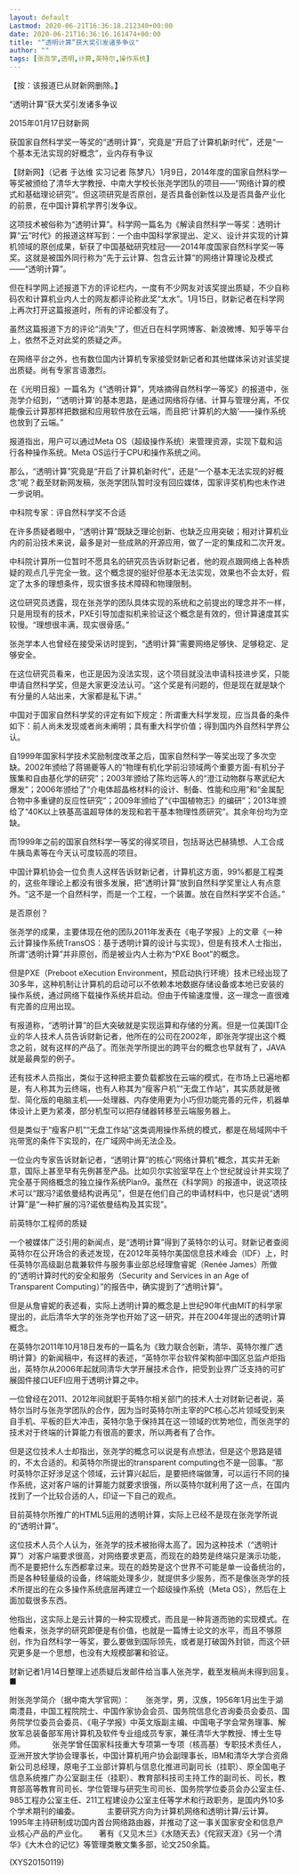 ```yaml
---
layout: default
Lastmod: 2020-06-21T16:36:18.212340+00:00
date: 2020-06-21T16:36:16.161474+00:00
title: "“透明计算”获大奖引发诸多争议"
author: ""
tags: [张尧学,透明,计算,英特尔,操作系统]
---
```


【按：该报道已从财新网删除。】

“透明计算”获大奖引发诸多争议

2015年01月17日财新网

获国家自然科学奖一等奖的“透明计算”，究竟是“开启了计算机新时代”，还是“一个基本无法实现的好概念”，业内存有争议

【财新网】（记者 于达维 实习记者 陈梦凡）1月9日，2014年度的国家自然科学一等奖被颁给了清华大学教授、中南大学校长张尧学团队的项目——“网络计算的模式和基础理论研究”。但这项研究是否原创，是否具备创新性以及是否具备产业化的前景，在中国计算机学界引发争议。

这项技术被俗称为“透明计算”。科学网一篇名为《解读自然科学一等奖：透明计算“云”时代》的报道这样写到：一个由中国科学家提出、定义、设计并实现的计算机领域的原创成果，斩获了中国基础研究桂冠——2014年度国家自然科学奖一等奖。这就是被国外同行称为“先于云计算、包含云计算”的网络计算理论及模式——“透明计算”。

但在科学网上述报道下方的评论栏内，一度有不少网友对该奖提出质疑，不少自称码农和计算机业内人士的网友都评论称此奖“太水”。1月15日，财新记者在科学网上再次打开这篇报道时，所有的评论都没有了。

虽然这篇报道下方的评论“消失”了，但近日在科学网博客、新浪微博、知乎等平台上，依然不乏对此奖的质疑之声。

在网络平台之外，也有数位国内计算机专家接受财新记者和其他媒体采访对该奖提出质疑。尚有专家言语激烈。

在《光明日报》一篇名为《“透明计算”，凭啥摘得自然科学一等奖》的报道中，张尧学介绍到，“‘透明计算’的基本思路，是通过网络将存储、计算与管理分离，不仅能像云计算那样把数据和应用软件放在云端，而且把‘计算机的大脑’——操作系统也放到了云端。”

报道指出，用户可以通过Meta OS（超级操作系统）来管理资源，实现下载和运行各种操作系统。Meta OS运行于CPU和操作系统之间。

那么，“透明计算”究竟是“开启了计算机新时代”，还是“一个基本无法实现的好概念”呢？截至财新网发稿，张尧学团队暂时没有回应媒体，国家评奖机构也未作进一步说明。

中科院专家：评自然科学奖不合适

在许多质疑者眼中，“透明计算”既缺乏理论创新、也缺乏应用突破；相对计算机业内的前沿技术来说，最多是对一些成熟的开源应用，做了一定的集成和二次开发。

中科院计算所一位暂时不愿具名的研究员告诉财新记者，他的观点跟网络上各种质疑的观点几乎完全一致。这个概念提的挺好但基本无法实现，效果也不会太好，假定了太多的理想条件，现实很多技术障碍和物理限制。

这位研究员透露，现在张尧学的团队具体实现的系统和之前提出的理念并不一样，只是用现有的技术，PXE引导加虚拟机来验证这个概念是有效的，但计算速度其实较慢。“理想很丰满，现实很骨感。”

张尧学本人也曾经在接受采访时提到，“透明计算”需要网络足够快、足够稳定、足够安全。

在这位研究员看来，也正是因为没法实现，这个项目就没法申请科技进步奖，只能申请自然科学奖，但是大家更没法认可。“这个奖是有问题的，但是现在就是缺个有分量的人站出来，大家都是私下讲。”

中国对于国家自然科学奖的评定有如下规定：所谓重大科学发现，应当具备的条件如下：前人尚未发现或者尚未阐明；具有重大科学价值；得到国内外自然科学界公认。

自1999年国家科学技术奖励制度改革之后，国家自然科学一等奖出现了多次空缺。2002年颁给了蒋锡夔等人的“物理有机化学前沿领域两个重要方面-有机分子簇集和自由基化学的研究”；2003年颁给了陈均远等人的“澄江动物群与寒武纪大爆发”；2006年颁给了“介电体超晶格材料的设计、制备、性能和应用”和“金属配合物中多重键的反应性研究”；2009年颁给了“《中国植物志》的编研”；2013年颁给了“40K以上铁基高温超导体的发现和若干基本物理性质研究”。其余年份均为空缺。

而1999年之前的国家自然科学一等奖的得奖项目，包括哥达巴赫猜想、人工合成牛胰岛素等在今天认可度较高的项目。

中国计算机协会一位负责人这样告诉财新记者，计算机这方面，99%都是工程类的，这些年理论上都没有很多发展，把“透明计算”放到自然科学奖里让人有点意外。“这不是一个自然科学，而是一个工程，一个装置。放在自然科学奖不合适。”

是否原创？

张尧学的成果，主要体现在他的团队2011年发表在《电子学报》上的文章《一种云计算操作系统TransOS：基于透明计算的设计与实现》，但是有技术人士指出，所谓“透明计算”并非原创，而是被业内人士称为“PXE Boot”的概念。

但是PXE（Preboot eXecution Environment，预启动执行环境）技术已经出现了30多年，这种机制让计算机的启动可以不依赖本地数据存储设备或本地已安装的操作系统，通过网络下载操作系统并启动。但由于传输速度慢，这一理念一直很难有完善的应用出现。

有报道称，“透明计算”的巨大突破就是实现运算和存储的分离。但是一位美国IT企业的华人技术人员告诉财新记者，他所在的公司在2002年，即张尧学提出这个概念之前，就有这样的产品了。而张尧学所提出的跨平台的概念也早就有了，JAVA就是最典型的例子。

还有技术人员指出，类似于这种把主要负载都放在云端的模式，在市场上已遍地都是，有人称其为云终端，也有人称其为“瘦客户机”“无盘工作站”，其实质就是微型、简化版的电脑主机——处理器、内存使用更为小巧但功能完善的元件，机器单体设计上更为紧凑，部分机型可以把存储器转移至云端服务器上。

但是类似于“瘦客户机”“无盘工作站”这类调用操作系统的模式，都是在局域网中千兆带宽的条件下实现的，在广域网中尚无法企及。

一位业内专家告诉财新记者，“透明计算”的核心“网络计算机”概念，其实并无新意，国际上甚至早有先例甚至产品。比如贝尔实验室早在上个世纪就设计并实现了完全基于网络概念的独立操作系统Plan9。虽然在《科学网》的报道中，说这项技术可以“跟冯?诺依曼结构说再见”，但是在他们自己的申请材料中，也只是说“透明计算”是“一种扩展的冯?诺依曼结构及其实现”。

前英特尔工程师的质疑

一个被媒体广泛引用的新闻点，是“透明计算”得到了英特尔的认可。财新记者查阅英特尔在公开场合的表述发现，在2012年英特尔美国信息技术峰会（IDF）上，时任英特尔高级副总裁兼软件与服务事业部总经理詹睿妮（Renée James）所做的“透明计算时代的安全和服务（Security and Services in an Age of Transparent Computing）”的报告中，确实提到了“透明计算”。

但是从詹睿妮的表述看，实际上透明计算的概念是上世纪90年代由MIT的科学家提出的，此后清华大学的张尧学也开始了这一研究，并在2004年提出的透明计算概念。

在英特尔2011年10月18日发布的一篇名为《致力联合创新，清华、英特尔推广透明计算》的新闻稿中，有这样的表述，“英特尔平台软件架构部中国区总监卢炬指出，英特尔从2006年起就同清华大学开展技术合作，把受到业界广泛支持的可扩展固件接口UEFI应用于透明计算之中。

一位曾经在2011、2012年间就职于英特尔相关部门的技术人士对财新记者说，英特尔当时与张尧学团队的合作，因为当时英特尔所主宰的PC核心芯片领域受到来自手机、平板的巨大冲击，英特尔急于保持其在这一领域的优势地位，而张尧学的技术对于终端的计算能力有很高的要求，所以两者有了合作。

但是这位技术人士却指出，张尧学的概念可以说是有点想法，但是这个思路是错的，不太合适的。和英特尔所提出的transparent computing也不是一回事。“那时英特尔正好涉足这个领域，云计算兴起后，是要把终端做薄，可以运行不同的操作系统，这对客户端的计算能力就要求很强，所以英特尔就利用了这一点，在国内找到了一个比较合适的人，印证一下自己的观点。

目前英特尔所推广的HTML5运用的透明计算，实际上已经不是现在张尧学所说的“透明计算”。

这位技术人员个人认为，张尧学的技术被抬得太高了。因为这种技术（“透明计算”）对客户端要求很高，对网络要求更高，而现在的趋势是终端只是演示功能，而不是要把什么东西都拿过来。现在的趋势是这个世界不可能是单一设备统治的，而是各种轻量级的设备，终端能处理多少，就提供多少服务，而不是像张尧学的技术所提出的在众多操作系统底层再建立一个超级操作系统（Meta OS），然后在上面加载很多东西。

他指出，这实际上是云计算的一种实现模式，而且是一种背道而驰的实现模式。在他看来，张尧学的研究即便是有价值，也就是一篇博士论文的水平，而且不够原创，作为自然科学一等奖，要么要做到国际领先，或者是打破国外封锁，而这个研究更多是一个思想，也没有大规模部署和验证。

财新记者1月14日整理上述质疑后发邮件给当事人张尧学，截至发稿尚未得到回复。　■

附张尧学简介（据中南大学官网）：　　张尧学，男，汉族，1956年1月出生于湖南澧县，中国工程院院士、中国作家协会会员、国务院信息化咨询委员会委员、国务院学位委员会委员、《电子学报》中英文版副主编、中国电子学会常务理事、解放军总装备部军用计算机及软件专业组成员专家，兼任清华大学教授、博士生导师。　　　　张尧学曾任国家科技重大专项第一专项（核高基）专职技术责任人，亚洲开放大学协会理事长，中国计算机用户协会副理事长，IBM和清华大学合资鼎新公司总经理，原电子工业部计算机与信息化推进司副司长（挂职）、原全国电子信息系统推广办公室副主任（挂职）、教育部科技司主持工作的副司长、司长，教育部高等教育司司长、学位管理与研究生司司长、国务院学位委员会办公室主任、985工程办公室主任、211工程建设办公室主任等学术和行政职务，是国内外10多个学术期刊的编委。　　　　主要研究方向为计算机网络和透明计算/云计算。1995年主持研制成功国内首台网络路由器，并推动了这一事关国家安全和信息产业核心产品的产业化。　　著有《又见木兰》《水随天去》《侘寂天涯》《另一个清华》《大木仓的记忆》等管理类散文集多部，论文250余篇。

(XYS20150119)

